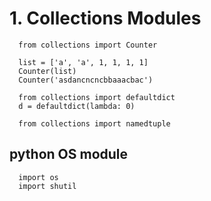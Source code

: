 # 1. Collections Modules
```
  from collections import Counter
  
  list = ['a', 'a', 1, 1, 1, 1]
  Counter(list)
  Counter('asdancncncbbaaacbac')
```

```
  from collections import defaultdict
  d = defaultdict(lambda: 0)

  from collections import namedtuple
```
## python OS module
```
  import os
  import shutil
```